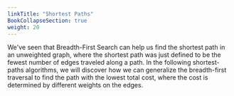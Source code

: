 ```yaml
---
linkTitle: "Shortest Paths"
BookCollapseSection: true
weight: 20
---
```


We've seen that Breadth-First Search can help us find the shortest path in an unweighted graph, where the shortest path was just defined to be the fewest number of edges traveled along a path. In the following shortest-paths algorithms, we will discover how we can generalize the breadth-first traversal to find the path with the lowest total cost, where the cost is determined by different weights on the edges.